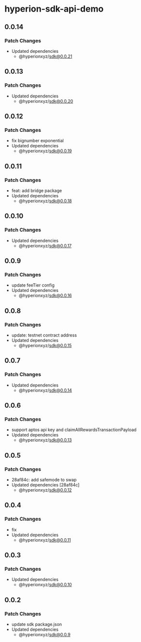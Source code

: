 # hyperion-sdk-api-demo

## 0.0.14

### Patch Changes

- Updated dependencies
  - @hyperionxyz/sdk@0.0.21

## 0.0.13

### Patch Changes

- Updated dependencies
  - @hyperionxyz/sdk@0.0.20

## 0.0.12

### Patch Changes

- fix bignumber exponential
- Updated dependencies
  - @hyperionxyz/sdk@0.0.19

## 0.0.11

### Patch Changes

- feat: add bridge package
- Updated dependencies
  - @hyperionxyz/sdk@0.0.18

## 0.0.10

### Patch Changes

- Updated dependencies
  - @hyperionxyz/sdk@0.0.17

## 0.0.9

### Patch Changes

- update feeTier config
- Updated dependencies
  - @hyperionxyz/sdk@0.0.16

## 0.0.8

### Patch Changes

- update: testnet contract address
- Updated dependencies
  - @hyperionxyz/sdk@0.0.15

## 0.0.7

### Patch Changes

- Updated dependencies
  - @hyperionxyz/sdk@0.0.14

## 0.0.6

### Patch Changes

- support aptos api key and claimAllRewardsTransactionPayload
- Updated dependencies
  - @hyperionxyz/sdk@0.0.13

## 0.0.5

### Patch Changes

- 28af84c: add safemode to swap
- Updated dependencies [28af84c]
  - @hyperionxyz/sdk@0.0.12

## 0.0.4

### Patch Changes

- fix
- Updated dependencies
  - @hyperionxyz/sdk@0.0.11

## 0.0.3

### Patch Changes

- Updated dependencies
  - @hyperionxyz/sdk@0.0.10

## 0.0.2

### Patch Changes

- update sdk package.json
- Updated dependencies
  - @hyperionxyz/sdk@0.0.9
